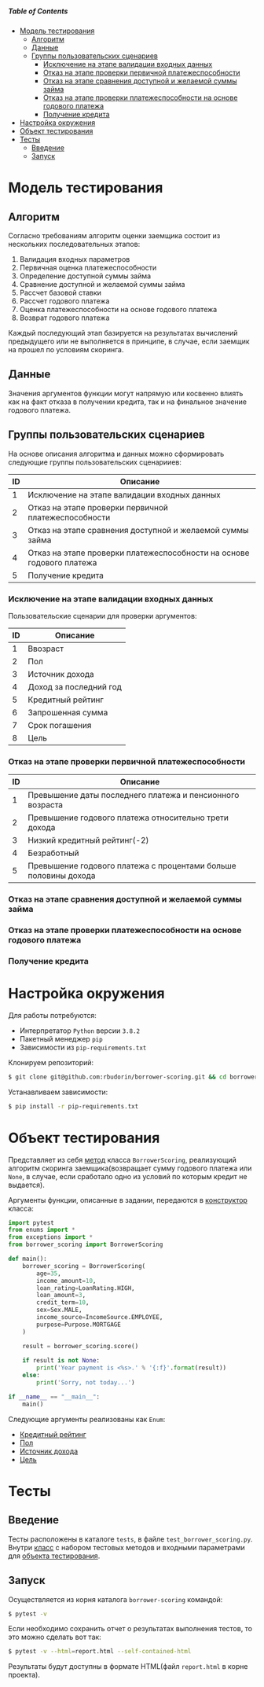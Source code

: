 ##### Table of Contents  

* [Модель тестирования](#модель-тестирования)
  * [Алгоритм](#алгоритм)
  * [Данные](#данные)
  * [Группы пользовательских сценариев](#группы-пользовательски-сценариев)
    * [Исключение на этапе валидации входных данных](#исключение-на-этапе-валидации-входных-данных)
    * [Отказ на этапе проверки первичной платежеспособности](#отказ-на-этапе-проверки-первичной-платежеспособности)
    * [Отказ на этапе сравнения доступной и желаемой суммы займа](#отказ-на-этапе-сравнения-доступной-и-желаемой-суммы-займа)
    * [Отказ на этапе проверки платежеспособности на основе годового платежа](#отказ-на-этапе-проверки-платежеспособности-на-основе-годового-платежа)
    * [Получение кредита](#получение-кредита)
* [Настройка окружения](#настройка-окружения)
* [Объект тестирования](#объект-тестирования)
* [Тесты](#тесты)
  * [Введение](#введение)
  * [Запуск](#запуск)

# Модель тестирования

## Алгоритм

Согласно требованиям алгоритм оценки заемщика состоит из нескольких последовательных этапов:

1. Валидация входных параметров
1. Первичная оценка платежеспособности
1. Определение доступной суммы займа
1. Сравнение доступной и желаемой суммы займа
1. Рассчет базовой ставки
1. Рассчет годового платежа
1. Оценка платежеспособности на основе годового платежа
1. Возврат годового платежа

Каждый последующий этап базируется на результатах вычислений предыдущего или не выполняется в принципе, в случае, если заемщик на прошел по условиям скоринга.

## Данные

Значения аргументов функции могут напрямую или косвенно влиять как на факт отказа в получении кредита, так и на финальное значение годового платежа.

## Группы пользовательских сценариев

На основе описания алгоритма и данных можно сформировать следующие группы пользовательских сценарииев:

| ID | Описание |  
|------------------|---------------|
| 1 | Исключение на этапе валидации входных данных |
| 2 | Отказ на этапе проверки первичной платежеспособности |
| 3 | Отказ на этапе сравнения доступной и желаемой суммы займа |
| 4 | Отказ на этапе проверки платежеспособности на основе годового платежа |
| 5 | Получение кредита |

### Исключение на этапе валидации входных данных

Пользовательские сценарии для проверки аргументов:

| ID | Описание |  
|------------------|---------------|
| 1 | Ввозраст |
| 2 | Пол |
| 3 | Источник дохода |
| 4 | Доход за последний год |
| 5 | Кредитный рейтинг |
| 6 | Запрошенная сумма |
| 7 | Срок погашения |
| 8 | Цель |

### Отказ на этапе проверки первичной платежеспособности

| ID | Описание |  
|------------------|---------------|
| 1 | Превышение даты последнего платежа и пенсионного возраста |
| 2 | Превышение годового платежа относительно трети дохода |
| 3 | Низкий кредитный рейтинг(-2) |
| 4 | Безработный |
| 5 | Превышение годового платежа с процентами больше половины дохода |

### Отказ на этапе сравнения доступной и желаемой суммы займа

### Отказ на этапе проверки платежеспособности на основе годового платежа

### Получение кредита

# Настройка окружения

Для работы потребуются:

* Интерпретатор `Python` версии `3.8.2`
* Пакетный менеджер `pip`
* Зависимости из `pip-requirements.txt`

Клонируем репозиторий:
```bash
$ git clone git@github.com:rbudorin/borrower-scoring.git && cd borrower-scoring
```

Устанавливаем зависимости:
```bash
$ pip install -r pip-requirements.txt
```

# Объект тестирования

Представляет из себя [метод](https://github.com/rbudorin/borrower-scoring/blob/master/borrower_scoring.py#L52) класса `BorrowerScoring`, реализующий алгоритм скоринга заемщика(возвращает сумму годового платежа или `None`, в случае, если сработало одно из условий по которым кредит не выдается). 

Аргументы функции, описанные в задании, передаются в [конструктор](https://github.com/rbudorin/borrower-scoring/blob/master/borrower_scoring.py#L18) класса:

```Python
import pytest
from enums import *
from exceptions import *
from borrower_scoring import BorrowerScoring

def main():
    borrower_scoring = BorrowerScoring(
        age=35,
        income_amount=10,
        loan_rating=LoanRating.HIGH,
        loan_amount=3,
        credit_term=10,
        sex=Sex.MALE,
        income_source=IncomeSource.EMPLOYEE,
        purpose=Purpose.MORTGAGE
    )

    result = borrower_scoring.score()
    
    if result is not None:
        print('Year payment is <%s>.' % '{:f}'.format(result))
    else:
        print('Sorry, not today...')

if __name__ == "__main__":
    main()
```

Следующие аргументы реализованы как `Enum`:

* [Кредитный рейтинг](https://github.com/rbudorin/borrower-scoring/blob/master/enums.py#L4)
* [Пол](https://github.com/rbudorin/borrower-scoring/blob/master/enums.py#L45)
* [Источник дохода](https://github.com/rbudorin/borrower-scoring/blob/master/enums.py#L29)
* [Цель](https://github.com/rbudorin/borrower-scoring/blob/master/enums.py#L21)

# Тесты

## Введение

Тесты расположены в каталоге `tests`, в файле `test_borrower_scoring.py`. Внутри [класс](https://github.com/rbudorin/borrower-scoring/blob/master/test/test_borrower_scoring.py#L7) с набором тестовых методов и входными параметрами для [объекта тестирования](#объект-тестирования).

## Запуск

Осуществляется из корня каталога `borrower-scoring` командой:

```bash
$ pytest -v
```

Если необходимо сохранить отчет о результатах выполнения тестов, то это можно сделать вот так:

```bash
$ pytest -v --html=report.html --self-contained-html
```

Результаты будут доступны в формате HTML(файл `report.html` в корне проекта).
